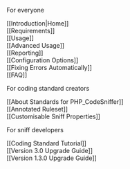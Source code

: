 For everyone

[[Introduction|Home]]  
[[Requirements]]  
[[Usage]]  
[[Advanced Usage]]  
[[Reporting]]  
[[Configuration Options]]  
[[Fixing Errors Automatically]]  
[[FAQ]]  

For coding standard creators

[[About Standards for PHP_CodeSniffer]]  
[[Annotated Ruleset]]  
[[Customisable Sniff Properties]]

For sniff developers

[[Coding Standard Tutorial]]  
[[Version 3.0 Upgrade Guide]]  
[[Version 1.3.0 Upgrade Guide]]  
